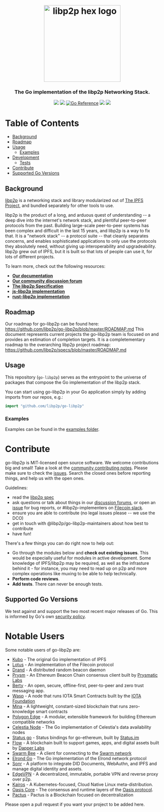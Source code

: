 
<h1 align="center">
  <a href="libp2p.io"><img width="250" src="https://github.com/libp2p/libp2p/blob/master/logo/black-bg-2.png?raw=true" alt="libp2p hex logo" /></a>
</h1>

<h3 align="center">The Go implementation of the libp2p Networking Stack.</h3>

<p align="center">
  <a href="http://protocol.ai"><img src="https://img.shields.io/badge/made%20by-Protocol%20Labs-blue.svg?style=flat-square" /></a>
  <a href="http://libp2p.io/"><img src="https://img.shields.io/badge/project-libp2p-yellow.svg?style=flat-square" /></a>
  <a href="https://pkg.go.dev/github.com/libp2p/go-libp2p"><img src="https://pkg.go.dev/badge/github.com/libp2p/go-libp2p.svg" alt="Go Reference"></a>
  <a href="https://discuss.libp2p.io"><img src="https://img.shields.io/discourse/https/discuss.libp2p.io/posts.svg"/></a>
  <a href="https://marcopolo.github.io/FlakyTests/"><img src="https://marcopolo.github.io/FlakyTests/current-score.svg"/></a>
</p>

# Table of Contents

- [Background](#background)
- [Roadmap](#roadmap)
- [Usage](#usage)
  - [Examples](#examples)
- [Development](#development)
  - [Tests](#tests)
- [Contribute](#contribute)
- [Supported Go Versions](#supported-go-versions)

## Background

[libp2p](https://github.com/libp2p/specs) is a networking stack and library modularized out of [The IPFS Project](https://github.com/ipfs/ipfs), and bundled separately for other tools to use.
>
libp2p is the product of a long, and arduous quest of understanding -- a deep dive into the internet's network stack, and plentiful peer-to-peer protocols from the past. Building large-scale peer-to-peer systems has been complex and difficult in the last 15 years, and libp2p is a way to fix that. It is a "network stack" -- a protocol suite -- that cleanly separates concerns, and enables sophisticated applications to only use the protocols they absolutely need, without giving up interoperability and upgradeability. libp2p grew out of IPFS, but it is built so that lots of people can use it, for lots of different projects.

To learn more, check out the following resources:
- [**Our documentation**](https://docs.libp2p.io)
- [**Our community discussion forum**](https://discuss.libp2p.io)
- [**The libp2p Specification**](https://github.com/libp2p/specs)
- [**js-libp2p implementation**](https://github.com/libp2p/js-libp2p)
- [**rust-libp2p implementation**](https://github.com/libp2p/rust-libp2p)

## Roadmap

Our roadmap for go-libp2p can be found here: https://github.com/libp2p/go-libp2p/blob/master/ROADMAP.md
This document represents current projects the go-libp2p team is focused on and provides an estimation of completion targets. It is a completementary roadmap to the overarching libp2p project roadmap: https://github.com/libp2p/specs/blob/master/ROADMAP.md

## Usage

This repository (`go-libp2p`) serves as the entrypoint to the universe of packages that compose the Go implementation of the libp2p stack.

You can start using go-libp2p in your Go application simply by adding imports from our repos, e.g.:

```go
import "github.com/libp2p/go-libp2p"
```

### Examples

Examples can be found in the [examples folder](examples).


# Contribute

go-libp2p is MIT-licensed open source software. We welcome contributions big and small! Take a look at the [community contributing notes](https://github.com/ipfs/community/blob/master/CONTRIBUTING.md). Please make sure to check the [issues](https://github.com/libp2p/go-libp2p/issues). Search the closed ones before reporting things, and help us with the open ones.

Guidelines:

- read the [libp2p spec](https://github.com/libp2p/specs)
- ask questions or talk about things in our [discussion forums](https://discuss.libp2p.io), or open an [issue](https://github.com/libp2p/go-libp2p/issues) for bug reports, or #libp2p-implementers on [Filecoin slack](https://filecoin.io/slack).
- ensure you are able to contribute (no legal issues please -- we use the DCO)
- get in touch with @libp2p/go-libp2p-maintainers about how best to contribute
- have fun!

There's a few things you can do right now to help out:
 - Go through the modules below and **check out existing issues**. This would be especially useful for modules in active development. Some knowledge of IPFS/libp2p may be required, as well as the infrasture behind it - for instance, you may need to read up on p2p and more complex operations like muxing to be able to help technically.
 - **Perform code reviews**.
 - **Add tests**. There can never be enough tests.

## Supported Go Versions

We test against and support the two most recent major releases of Go. This is
informed by Go's own [security policy](https://go.dev/security).

# Notable Users
Some notable users of go-libp2p are:
- [Kubo](https://github.com/ipfs/kubo) - The original Go implementation of IPFS
- [Lotus](https://github.com/filecoin-project/lotus) - An implementation of the Filecoin protocol
- [Drand](https://github.com/drand/drand) - A distributed random beacon daemon
- [Prysm](https://github.com/prysmaticlabs/prysm) - An Ethereum Beacon Chain consensus client built by [Prysmatic Labs](https://prysmaticlabs.com/)
- [Berty](https://github.com/berty/berty) - An open, secure, offline-first, peer-to-peer and zero trust messaging app.
- [Wasp](https://github.com/iotaledger/wasp) - A node that runs IOTA Smart Contracts built by the [IOTA Foundation](https://www.iota.org/)
- [Mina](https://github.com/minaprotocol/mina) - A lightweight, constant-sized blockchain that runs zero-knowledge smart contracts
- [Polygon Edge](https://github.com/0xPolygon/polygon-edge) - A modular, extensible framework for building Ethereum compatible networks
- [Celestia Node](https://github.com/celestiaorg/celestia-node) - The Go implementation of Celestia's data availability nodes
- [Status go](https://github.com/status-im/status-go) - Status bindings for go-ethereum, built by [Status.im](https://status.im/)
- [Flow](https://github.com/onflow/flow-go) - A blockchain built to support games, apps, and digital assets built by [Dapper Labs](https://www.dapperlabs.com/)
- [Swarm Bee](https://github.com/ethersphere/bee) - A client for connecting to the [Swarm network](https://www.ethswarm.org/)
- [Elrond Go](https://github.com/multiversx/mx-chain-go) - The Go implementation of the Elrond network protocol
- [Sonr](https://github.com/sonr-io/sonr) - A platform to integrate DID Documents, WebAuthn, and IPFS and manage digital identity and assets.
- [EdgeVPN](https://github.com/mudler/edgevpn) - A decentralized, immutable, portable VPN and reverse proxy over p2p.
- [Kairos](https://github.com/kairos-io/kairos) - A Kubernetes-focused, Cloud Native Linux meta-distribution.
- [Oasis Core](https://github.com/oasisprotocol/oasis-core) - The consensus and runtime layers of the [Oasis protocol](https://oasisprotocol.org/).
- [Pactus](https://github.com/pactus-project/pactus) - Pactus is a Blockchain focused on decentralization

Please open a pull request if you want your project to be added here.
